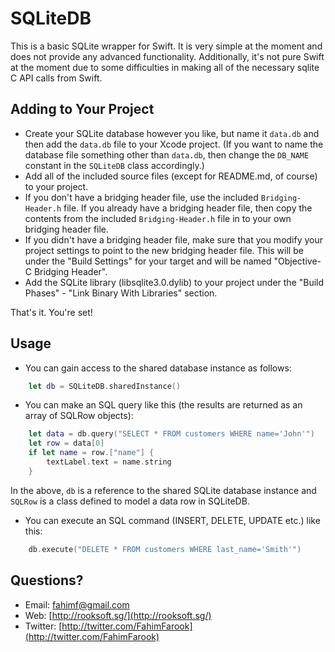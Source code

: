 SQLiteDB
========

This is a basic SQLite wrapper for Swift. It is very simple at the moment and does not provide any advanced functionality. Additionally, it's not pure Swift at the moment due to some difficulties in making all of the necessary sqlite C API calls from Swift.

Adding to Your Project
---
* Create your SQLite database however you like, but name it `data.db` and then add the `data.db` file to your Xcode project. (If you want to name the database file something other than `data.db`, then change the `DB_NAME` constant in the `SQLiteDB` class accordingly.)
* Add all of the included source files (except for README.md, of course) to your project.
* If you don't have a bridging header file, use the included `Bridging-Header.h` file. If you already have a bridging header file, then copy the contents from the included `Bridging-Header.h` file in to your own bridging header file.
* If you didn't have a bridging header file, make sure that you modify your project settings to point to the new bridging header file. This will be under the "Build Settings" for your target and will be named "Objective-C Bridging Header".
* Add the SQLite library (libsqlite3.0.dylib) to your project under the "Build Phases" - "Link Binary With Libraries" section.

That's it. You're set!

Usage
---
* You can gain access to the shared database instance as follows:
```swift
	let db = SQLiteDB.sharedInstance()
```

* You can make an SQL query like this (the results are returned as an array of SQLRow objects):
```swift
	let data = db.query("SELECT * FROM customers WHERE name='John'")
	let row = data[0]
	if let name = row.["name"] {
		textLabel.text = name.string
	}
```
In the above, `db` is a reference to the shared SQLite database instance and `SQLRow` is a class defined to model a data row in SQLiteDB.

* You can execute an SQL command (INSERT, DELETE, UPDATE etc.) like this:
```swift
	db.execute("DELETE * FROM customers WHERE last_name='Smith'")
```

Questions?
---
* Email: [fahimf@gmail.com](mailto:fahimf@gmail.com)
* Web: [http://rooksoft.sg/](http://rooksoft.sg/)
* Twitter: [http://twitter.com/FahimFarook](http://twitter.com/FahimFarook)




